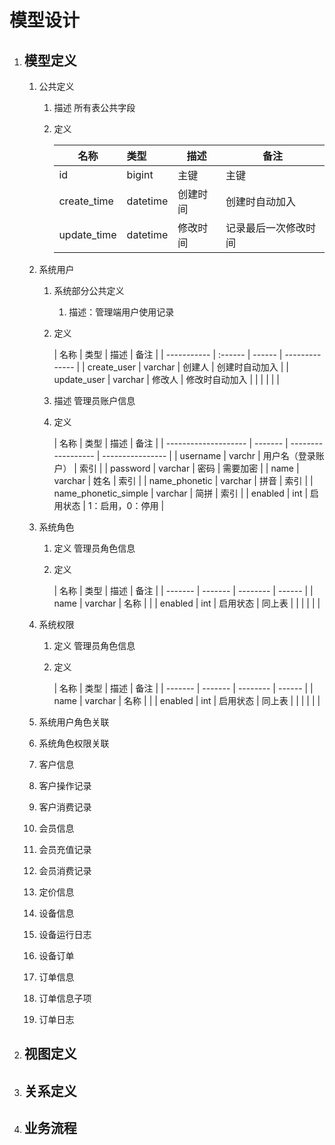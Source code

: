 # 模型设计

1. ## 模型定义

   1. 公共定义

      1. 描述 所有表公共字段

      2. 定义

         | 名称        | 类型     | 描述     | 备注                 |
         | ----------- | :------- | -------- | -------------------- |
         | id          | bigint   | 主键     | 主键                 |
         | create_time | datetime | 创建时间 | 创建时自动加入       |
         | update_time | datetime | 修改时间 | 记录最后一次修改时间 |

   2. 系统用户

      1. 系统部分公共定义

         1. 描述：管理端用户使用记录
      2. 定义
   
         | 名称        | 类型    | 描述   | 备注           |
      | ----------- | :------ | ------ | -------------- |
         | create_user | varchar | 创建人 | 创建时自动加入 |
         | update_user | varchar | 修改人 | 修改时自动加入 |
         |             |         |        |                |
   
      1. 描述 管理员账户信息

      2. 定义

         | 名称                 | 类型    | 描述               | 备注             |
      | -------------------- | ------- | ------------------ | ---------------- |
         | username             | varchr  | 用户名（登录账户） | 索引             |
         | password             | varchar | 密码               | 需要加密         |
         | name                 | varchar | 姓名               | 索引             |
         | name_phonetic        | varchar | 拼音               | 索引             |
         | name_phonetic_simple | varchar | 简拼               | 索引             |
         | enabled              | int     | 启用状态           | 1：启用，0：停用 |
   
   3. 系统角色

      1. 定义 管理员角色信息

      2. 定义

         | 名称    | 类型    | 描述     | 备注   |
      | ------- | ------- | -------- | ------ |
         | name    | varchar | 名称     |        |
         | enabled | int     | 启用状态 | 同上表 |
         |         |         |          |        |
   
   4. 系统权限

      1. 定义 管理员角色信息

      2. 定义

         | 名称    | 类型    | 描述     | 备注   |
      | ------- | ------- | -------- | ------ |
         | name    | varchar | 名称     |        |
         | enabled | int     | 启用状态 | 同上表 |
         |         |         |          |        |
   
   5. 系统用户角色关联

   6. 系统角色权限关联

   7. 客户信息

   8. 客户操作记录

   9. 客户消费记录

   10. 会员信息

   11. 会员充值记录

   12. 会员消费记录

   13. 定价信息

   14. 设备信息

   15. 设备运行日志

   16. 设备订单

   17. 订单信息

   18. 订单信息子项

   19. 订单日志

2. ## 视图定义

3. ## 关系定义

4. ## 业务流程